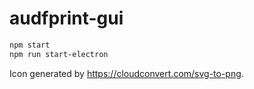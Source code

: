 # audfprint-gui

```sh
npm start
npm run start-electron
```

Icon generated by https://cloudconvert.com/svg-to-png.
